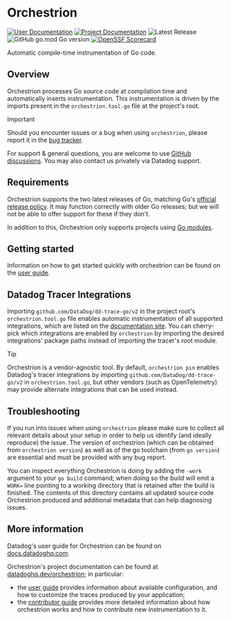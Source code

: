 # Orchestrion

[![User Documentation](https://img.shields.io/badge/docs.datadoghq.com-blue?logo=datadog&label=User%20Guide&labelColor=632CA6&style=flat)](https://docs.datadoghq.com/tracing/trace_collection/automatic_instrumentation/dd_libraries/go/?tab=compiletimeinstrumentation)
[![Project Documentation](https://img.shields.io/badge/Project%20Documentation-datadoghq.dev/orchestrion-blue.svg?logo=github&&labelColor=181717&style=flat)](https://datadoghq.dev/orchestrion)
![Latest Release](https://img.shields.io/github/v/release/DataDog/orchestrion?display_name=tag&label=Latest%20Release)
![GitHub go.mod Go version](https://img.shields.io/github/go-mod/go-version/datadog/orchestrion)
[![OpenSSF Scorecard](https://api.scorecard.dev/projects/github.com/DataDog/orchestrion/badge)](https://scorecard.dev/viewer/?uri=github.com/DataDog/orchestrion)

Automatic compile-time instrumentation of Go code.

## Overview

Orchestrion processes Go source code at compilation time and automatically inserts instrumentation. This instrumentation
is driven by the imports present in the `orchestrion.tool.go` file at the project's root.

> [!IMPORTANT]
> Should you encounter issues or a bug when using `orchestrion`, please report it in the [bug tracker][gh-issues].
>
> For support & general questions, you are welcome to use [GitHub discussions][gh-discussions]. You may also contact us
> privately via Datadog support.
>
> [gh-issues]: https://github.com/DataDog/orchestrion/issues/new/choose
> [gh-discussions]: https://github.com/DataDog/orchestrion/discussions

## Requirements

Orchestrion supports the two latest releases of Go, matching Go's [official release policy][go-releases]. It may
function correctly with older Go releases; but we will not be able to offer support for these if they don't.

In addition to this, Orchestrion only supports projects using [Go modules][go-modules].

[go-releases]: https://go.dev/doc/devel/release#policy
[go-modules]: https://pkg.go.dev/cmd/go#hdr-Modules__module_versions__and_more

## Getting started

Information on how to get started quickly with orchestrion can be found on the [user guide][dd-doc-getting-started].

[dd-doc-getting-started]: https://docs.datadoghq.com/tracing/trace_collection/automatic_instrumentation/dd_libraries/go/?tab=compiletimeinstrumentation#overview

## Datadog Tracer Integrations

Importing `github.com/DataDog/dd-trace-go/v2` in the project root's
`orchestrion.tool.go` file enables automatic instrumentation of all supported integrations, which are listed on the
[documentation site][docsite]. You can cherry-pick which integrations are enabled by `orchestrion` by importing the
desired integrations' package paths instead of importing the tracer's root module.

> [!TIP]
> Orchestrion is a vendor-agnostic tool. By default, `orchestrion pin` enables Datadog's tracer integrations by
> importing `github.com/DataDog/dd-trace-go/v2` in `orchestrion.tool.go`, but other vendors (such as OpenTelemetry) may
> provide alternate integrations that can be used instead.

[docsite]: https://docs.datadoghq.com/tracing/trace_collection/compatibility/go/?tab=v1

## Troubleshooting

If you run into issues when using `orchestrion` please make sure to collect all relevant details about your setup in
order to help us identify (and ideally reproduce) the issue. The version of orchestrion (which can be obtained from
`orchestrion version`) as well as of the go toolchain (from `go version`) are essential and must be provided with any
bug report.

You can inspect everything Orchestrion is doing by adding the `-work` argument to your `go build` command; when doing so
the build will emit a `WORK=` line pointing to a working directory that is retained after the build is finished. The
contents of this directory contains all updated source code Orchestrion produced and additional metadata that can help
diagnosing issues.

## More information

Datadog's user guide for Orchestrion can be found on [docs.datadoghq.com][dd-doc].

[dd-doc]: https://docs.datadoghq.com/tracing/trace_collection/automatic_instrumentation/dd_libraries/go/?tab=compiletimeinstrumentation

Orchestrion's project documentation can be found at [datadoghq.dev/orchestrion](https://datadoghq.dev/orchestrion); in
particular:

- the [user guide](https://datadoghq.dev/orchestrion/docs/) provides information about available configuration, and how
  to customize the traces produced by your application;
- the [contributor guide](https://datadoghq.dev/orchestrion/contributing/) provides more detailed information about how
  orchestrion works and how to contribute new instrumentation to it.
